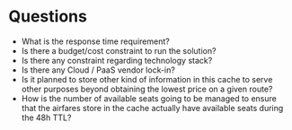 # Questions
* What is the response time requirement?
* Is there a budget/cost constraint to run the solution?
* Is there any constraint regarding technology stack?
* Is there any Cloud / PaaS vendor lock-in?
* Is it planned to store other kind of information in this cache to serve other purposes beyond obtaining the lowest price on a given route?
* How is the number of available seats going to be managed to ensure that the airfares store in the cache actually have available seats during the 48h TTL?


